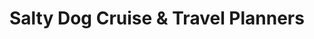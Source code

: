 ---
title: "Salty Dog Cruise & Travel Planners"
url: /thomasville/salty-dog-cruise-und-travel-planners/
shop: Reisebüro
---